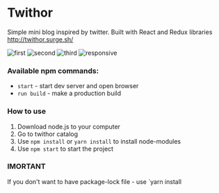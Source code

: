 # Twithor

Simple mini blog inspired by twitter. Built with React and Redux libraries http://twithor.surge.sh/

![first](https://i.imgur.com/fO2nRiM.gif)
![second](https://i.imgur.com/XtinNrL.gif)
![third](https://i.imgur.com/lLZsgli.gif)
![responsive](https://i.imgur.com/Iw33cmA.gif)

### Available npm commands:

- `start` - start dev server and open browser
- `run build` - make a production build

### How to use

1.  Download node.js to your computer
2.  Go to twithor catalog
3.  Use `npm install` or `yarn install` to install node-modules
4.  Use `npm start` to start the project

### IMORTANT

If you don't want to have package-lock file - use `yarn install
